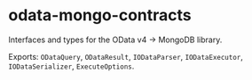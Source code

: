 # odata-mongo-contracts

Interfaces and types for the OData v4 -> MongoDB library.

Exports: `ODataQuery`, `ODataResult`, `IODataParser`, `IODataExecutor`, `IODataSerializer`, `ExecuteOptions`.
